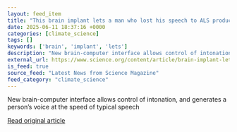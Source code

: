 ```yaml
---
layout: feed_item
title: "This brain implant lets a man who lost his speech to ALS produce natural-sounding sentences instantaneously"
date: 2025-06-11 18:37:16 +0000
categories: [climate_science]
tags: []
keywords: ['brain', 'implant', 'lets']
description: "New brain-computer interface allows control of intonation, and generates a person’s voice at the speed of typical speech"
external_url: https://www.science.org/content/article/brain-implant-lets-man-who-lost-his-speech-als-produce-natural-sounding-sentences
is_feed: true
source_feed: "Latest News from Science Magazine"
feed_category: "climate_science"
---
```


New brain-computer interface allows control of intonation, and generates a person’s voice at the speed of typical speech

[Read original article](https://www.science.org/content/article/brain-implant-lets-man-who-lost-his-speech-als-produce-natural-sounding-sentences)
